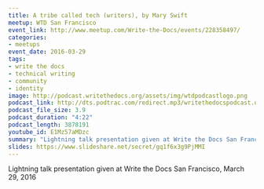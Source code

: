 ```yaml
---
title: A tribe called tech (writers), by Mary Swift
meetup: WTD San Francisco
event_link: http://www.meetup.com/Write-the-Docs/events/228358497/
categories: 
- meetups
event_date: 2016-03-29
tags:
- write the docs
- technical writing
- community
- identity
image: http://podcast.writethedocs.org/assets/img/wtdpodcastlogo.png
podcast_link: http://dts.podtrac.com/redirect.mp3/writethedocspodcast.org/tribe-called-tech-writers-mary-swift.mp3
podcast_file_size: 3.9
podcast_duration: "4:22"
podcast_length: 3878191
youtube_id: E1Mz57aMDzc
summary: "Lightning talk presentation given at Write the Docs San Francisco, March 29, 2016."
slides: https://www.slideshare.net/secret/gq1f6x3g9PjMMI
---
```


Lightning talk presentation given at Write the Docs San Francisco, March 29, 2016
